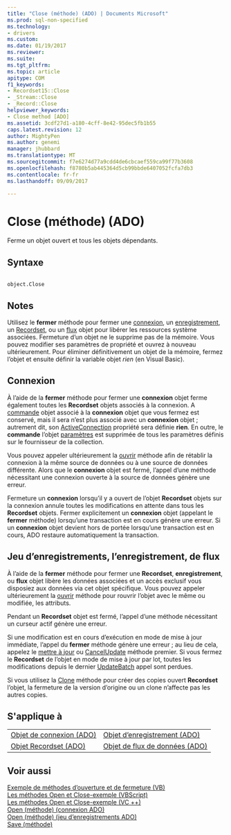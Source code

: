 ```yaml
---
title: "Close (méthode) (ADO) | Documents Microsoft"
ms.prod: sql-non-specified
ms.technology:
- drivers
ms.custom: 
ms.date: 01/19/2017
ms.reviewer: 
ms.suite: 
ms.tgt_pltfrm: 
ms.topic: article
apitype: COM
f1_keywords:
- Recordset15::Close
- _Stream::Close
- _Record::Close
helpviewer_keywords:
- Close method [ADO]
ms.assetid: 3cdf27d1-a180-4cff-8e42-95dec5fb1b55
caps.latest.revision: 12
author: MightyPen
ms.author: genemi
manager: jhubbard
ms.translationtype: MT
ms.sourcegitcommit: f7e6274d77a9cdd4de6cbcaef559ca99f77b3608
ms.openlocfilehash: f8780b5ab445364d5cb99bbde6407052fcfa7db3
ms.contentlocale: fr-fr
ms.lasthandoff: 09/09/2017

---
```

# <a name="close-method-ado"></a>Close (méthode) (ADO)
Ferme un objet ouvert et tous les objets dépendants.  
  
## <a name="syntax"></a>Syntaxe  
  
```  
  
object.Close  
```  
  
## <a name="remarks"></a>Notes  
 Utilisez le **fermer** méthode pour fermer une [connexion](../../../ado/reference/ado-api/connection-object-ado.md), un [enregistrement](../../../ado/reference/ado-api/record-object-ado.md), un [Recordset](../../../ado/reference/ado-api/recordset-object-ado.md), ou un [flux](../../../ado/reference/ado-api/stream-object-ado.md) objet pour libérer les ressources système associées. Fermeture d’un objet ne le supprime pas de la mémoire. Vous pouvez modifier ses paramètres de propriété et ouvrez à nouveau ultérieurement. Pour éliminer définitivement un objet de la mémoire, fermez l’objet et ensuite définir la variable objet *rien* (en Visual Basic).  
  
## <a name="connection"></a>Connexion  
 À l’aide de la **fermer** méthode pour fermer une **connexion** objet ferme également toutes les **Recordset** objets associés à la connexion. A [commande](../../../ado/reference/ado-api/command-object-ado.md) objet associé à la **connexion** objet que vous fermez est conservé, mais il sera n’est plus associé avec un **connexion** objet ; autrement dit, son [ ActiveConnection](../../../ado/reference/ado-api/activeconnection-property-ado.md) propriété sera définie **rien**. En outre, le **commande** l’objet [paramètres](../../../ado/reference/ado-api/parameters-collection-ado.md) est supprimée de tous les paramètres définis sur le fournisseur de la collection.  
  
 Vous pouvez appeler ultérieurement la [ouvrir](../../../ado/reference/ado-api/open-method-ado-connection.md) méthode afin de rétablir la connexion à la même source de données ou à une source de données différente. Alors que le **connexion** objet est fermé, l’appel d’une méthode nécessitant une connexion ouverte à la source de données génère une erreur.  
  
 Fermeture un **connexion** lorsqu’il y a ouvert de l’objet **Recordset** objets sur la connexion annule toutes les modifications en attente dans tous les **Recordset** objets. Fermer explicitement un **connexion** objet (appelant le **fermer** méthode) lorsqu’une transaction est en cours génère une erreur. Si un **connexion** objet devient hors de portée lorsqu’une transaction est en cours, ADO restaure automatiquement la transaction.  
  
## <a name="recordset-record-stream"></a>Jeu d’enregistrements, l’enregistrement, de flux  
 À l’aide de la **fermer** méthode pour fermer une **Recordset**, **enregistrement**, ou **flux** objet libère les données associées et un accès exclusif vous disposiez aux données via cet objet spécifique. Vous pouvez appeler ultérieurement la [ouvrir](../../../ado/reference/ado-api/open-method-ado-recordset.md) méthode pour rouvrir l’objet avec le même ou modifiée, les attributs.  
  
 Pendant un **Recordset** objet est fermé, l’appel d’une méthode nécessitant un curseur actif génère une erreur.  
  
 Si une modification est en cours d’exécution en mode de mise à jour immédiate, l’appel du **fermer** méthode génère une erreur ; au lieu de cela, appelez le [mettre à jour](../../../ado/reference/ado-api/update-method.md) ou [CancelUpdate](../../../ado/reference/ado-api/cancelupdate-method-ado.md) méthode premier. Si vous fermez le **Recordset** de l’objet en mode de mise à jour par lot, toutes les modifications depuis le dernier [UpdateBatch](../../../ado/reference/ado-api/updatebatch-method.md) appel sont perdues.  
  
 Si vous utilisez la [Clone](../../../ado/reference/ado-api/clone-method-ado.md) méthode pour créer des copies ouvert **Recordset** l’objet, la fermeture de la version d’origine ou un clone n’affecte pas les autres copies.  
  
## <a name="applies-to"></a>S'applique à  
  
|||  
|-|-|  
|[Objet de connexion (ADO)](../../../ado/reference/ado-api/connection-object-ado.md)|[Objet d’enregistrement (ADO)](../../../ado/reference/ado-api/record-object-ado.md)|  
|[Objet Recordset (ADO)](../../../ado/reference/ado-api/recordset-object-ado.md)|[Objet de flux de données (ADO)](../../../ado/reference/ado-api/stream-object-ado.md)|  
  
## <a name="see-also"></a>Voir aussi  
 [Exemple de méthodes d’ouverture et de fermeture (VB)](../../../ado/reference/ado-api/open-and-close-methods-example-vb.md)   
 [Les méthodes Open et Close-exemple (VBScript)](../../../ado/reference/ado-api/open-and-close-methods-example-vbscript.md)   
 [Les méthodes Open et Close-exemple (VC ++)](../../../ado/reference/ado-api/open-and-close-methods-example-vc.md)   
 [Open (méthode) (connexion ADO)](../../../ado/reference/ado-api/open-method-ado-connection.md)   
 [Open (méthode) (jeu d’enregistrements ADO)](../../../ado/reference/ado-api/open-method-ado-recordset.md)   
 [Save (méthode)](../../../ado/reference/ado-api/save-method.md)

